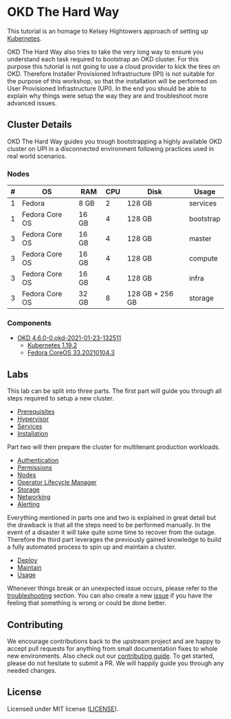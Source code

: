 # OKD The Hard Way

This tutorial is an homage to Kelsey Hightowers approach of setting up
[Kubernetes](https://github.com/kelseyhightower/kubernetes-the-hard-way).

OKD The Hard Way also tries to take the very long way to ensure you understand
each task required to bootstrap an OKD cluster. For this purpose this tutorial
is not going to use a cloud provider to kick the tires on OKD. Therefore
Installer Provisioned Infrastructure (IPI) is not suitable for the purpose of
this workshop, so that the installation will be performed on User Provisioned
Infrastructure (UPI). In the end you should be able to explain why things were
setup the way they are and troubleshoot more advanced issues.

## Cluster Details

OKD The Hard Way guides you trough bootstrapping a highly available OKD cluster
on UPI in a disconnected environment following practices used in real world
scenarios.

### Nodes

| # | OS               | RAM   | CPU  |  Disk           | Usage         |
| - | ---------------- | ----- | ---- | --------------- | ------------- |
| 1 | Fedora           | 8 GB  | 2    | 128 GB          | services      |
| 1 | Fedora Core OS   | 16 GB | 4    | 128 GB          | bootstrap     |
| 3 | Fedora Core OS   | 16 GB | 4    | 128 GB          | master        |
| 3 | Fedora Core OS   | 16 GB | 4    | 128 GB          | compute       |
| 3 | Fedora Core OS   | 16 GB | 4    | 128 GB          | infra         |
| 3 | Fedora Core OS   | 32 GB | 8    | 128 GB + 256 GB | storage       |

### Components

* [OKD 4.6.0-0.okd-2021-01-23-132511](https://github.com/openshift/okd/releases)
  * [Kubernetes 1.19.2](https://github.com/kubernetes/kubernetes/releases)
  * [Fedora CoreOS 33.20210104.3](https://getfedora.org/en/coreos)

## Labs

This lab can be split into three parts. The first part will guide you through
all steps required to setup a new cluster.

* [Prerequisites](docs/00-prerequisites.md)
* [Hypervisor](docs/01-hypervisor.md)
* [Services](docs/02-services.md)
* [Installation](docs/03-installation.md)

Part two will then prepare the cluster for multitenant production workloads.

* [Authentication](docs/10-authentication.md)
* [Permissions](docs/11-permissions.md)
* [Nodes](docs/12-nodes.md)
* [Operator Lifecycle Manager](docs/13-olm.md)
* [Storage](docs/14-storage.md)
* [Networking](docs/15-networking.md)
* [Alerting](docs/16-alerting.md)

Everything mentioned in parts one and two is explained in great detail but the
drawback is that all the steps need to be performed manually. In the event of a
disaster it will take quite some time to recover from the outage. Therefore the
third part leverages the previously gained knowledge to build a fully automated
process to spin up and maintain a cluster.

* [Deploy](docs/20-deploy.md)
* [Maintain](docs/21-maintain.md)
* [Usage](docs/22-usage.md)

Whenever things break or an unexpected issue occurs, please refer to the
[troubleshooting](docs/99-troubleshooting.md) section. You can also create a new
[issue](https://github.com/raballew/okd-the-hard-way/issues/new/choose) if you
have the feeling that something is wrong or could be done better.

## Contributing

We encourage contributions back to the upstream project and are happy to accept
pull requests for anything from small documentation fixes to whole new
environments. Also check out our [contributing guide](.github/CONTRIBUTING.md).
To get started, please do not hesitate to submit a PR. We will happily guide you
through any needed changes.

## License

Licensed under MIT license ([LICENSE](LICENSE)).

